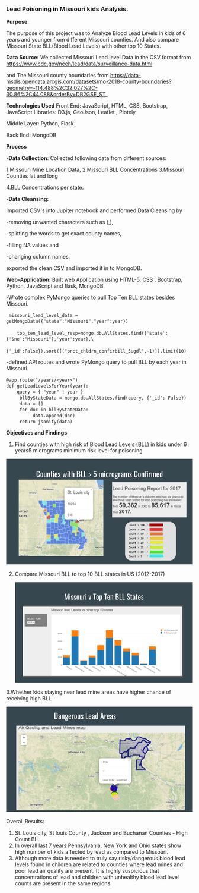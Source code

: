 ### Lead Poisoning in Missouri kids Analysis.

**Purpose**: 

The purpose of this project was to Analyze Blood Lead Levels in kids of 6 years and younger from different Missouri counties.  And also compare Missouri State BLL(Blood Lead Levels)  with other top 10 States.

**Data Source:** We collected Missouri Lead level Data  in the CSV format  from https://www.cdc.gov/nceh/lead/data/surveillance-data.html

and The Missouri county boundaries from https://data-msdis.opendata.arcgis.com/datasets/mo-2018-county-boundaries?geometry=-114.488%2C32.027%2C-30.86%2C44.088&orderBy=DB2GSE_ST_

**Technologies Used**
Front End: JavaScript, HTML, CSS, Bootstrap, JavaScript Libraries: D3.js, GeoJson,  Leaflet , Plotely

Middle Layer: Python, Flask

Back End: MongoDB 

**Process**

-**Data Collection**: Collected following data from different sources: 

1.Missouri Mine Location Data,   2.Missouri BLL Concentrations 3.Missouri Counties lat and long 

4.BLL Concentrations per state. 

-**Data Cleansing:** 

Imported CSV's into Jupiter notebook and performed Data Cleansing by 

-removing unwanted characters such as (,),

-splitting the words to get exact county names, 

-filling NA values and

-changing column names. 

exported the clean CSV  and imported it in to MongoDB. 

**Web-Application:** Built web Application using HTML-5, CSS , Bootstrap, Python, JavaScript and flask, MongoDB. 

-Wrote complex PyMongo queries to pull Top Ten BLL states besides Missouri. 

   

```PyMongo
 missouri_lead_level_data = getMongoData({"state":"Missouri","year":year})

​    top_ten_lead_level_resp=mongo.db.AllStates.find({'state':{'$ne':"Missouri"},'year':year},\
      {'_id':False}).sort([("prct_chldrn_confirbill_5ugdl",-1)]).limit(10)
```

-defined API routes and wrote PyMongo query to pull BLL by each year in Missouri. 

```PyMongo
@app.route("/years/<year>")
def getLeadLevelsForYear(year):
	query = { "year" : year }
     bllByStateData = mongo.db.AllStates.find(query, {'_id': False})
     data = []
	 for doc in bllByStateData:
          data.append(doc)
     return jsonify(data)
```



**Objectives and Findings** 

1. Find counties with high risk of Blood Lead Levels (BLL) in kids under 6 years5 micrograms minimum risk level for poisoning

![](images/BLLonMap.jpg)



2. Compare Missouri BLL to top 10 BLL states in US (2012-2017)

   ![](images/TopTenBLLStates.jpg)



3.Whether kids staying near lead mine areas have higher chance of receiving high BLL

![](images/BLLInAir.jpg)



Overall Results: 

1. St. Louis city, St louis County , Jackson and Buchanan Counties - High Count BLL
2. In overall last 7 years Pennsylvania, New York and Ohio states show high number of kids affected by lead as compared to Missouri.
3. Although more data is needed to truly say risky/dangerous blood lead levels found in children are related to counties where lead mines and poor lead air quality are present. It is highly suspicious that concentrations of lead and children with unhealthy blood lead level counts are present in the same regions. 
